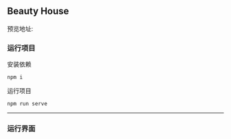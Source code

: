 ## Beauty House

预览地址: 

### 运行项目

安装依赖

```
npm i
```

运行项目

```
npm run serve
```

------

### 运行界面

